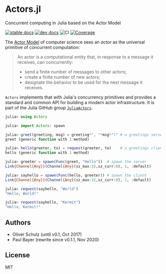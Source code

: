 # Actors.jl

Concurrent computing in Julia based on the Actor Model

[![stable docs](https://img.shields.io/badge/docs-stable-blue.svg)](https://juliahub.com/docs/Actors)
[![dev docs](https://img.shields.io/badge/docs-dev-blue.svg)](https://JuliaActors.github.io/Actors.jl/dev)
![CI](https://github.com/JuliaActors/Actors.jl/workflows/CI/badge.svg)
[![Coverage](https://codecov.io/gh/JuliaActors/Actors.jl/branch/master/graph/badge.svg)](https://codecov.io/gh/JuliaActors/Actors.jl)

The [Actor Model](https://en.wikipedia.org/wiki/Actor_model) of computer science sees an *actor* as the universal primitive of concurrent computation:

> An actor is a computational entity that, in response to a message it receives, can concurrently:
>
> - send a finite number of messages to other actors;
> - create a finite number of new actors;
> - designate the behavior to be used for the next message it receives.

`Actors` implements that with Julia's concurrency primitives and provides a standard and common API for building a modern actor infrastructure. It is part of the Julia GitHub group [`JuliaActors`](https://github.com/JuliaActors).

```julia
julia> using Actors

julia> import Actors: spawn

julia> greet(greeting, msg) = greeting*", "*msg*"!" # a greetings server
greet (generic function with 1 method)

julia> hello(greeter, to) = request(greeter, to)    # a greetings client
hello (generic function with 1 method)

julia> greeter = spawn(Func(greet, "Hello"))  # spawn the server
Link{Channel{Any}}(Channel{Any}(sz_max:32,sz_curr:0), 1, :default)

julia> sayhello = spawn(Func(hello, greeter)) # spawn the client
Link{Channel{Any}}(Channel{Any}(sz_max:32,sz_curr:0), 1, :default)

julia> request(sayhello, "World")
"Hello, World!"

julia> request(sayhello, "Kermit")
"Hello, Kermit!"
```

## Authors

- Oliver Schulz (until v0.1, Oct 2017)
- Paul Bayer (rewrite since v0.1.1, Nov 2020)

## License

MIT
